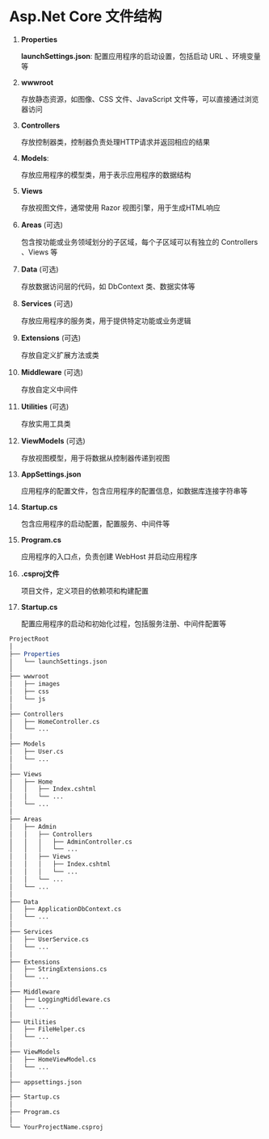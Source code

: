 # Asp.Net Core 文件结构

1. **Properties**

   **launchSettings.json**: 配置应用程序的启动设置，包括启动 URL 、环境变量等

2. **wwwroot**

   存放静态资源，如图像、CSS 文件、JavaScript 文件等，可以直接通过浏览器访问

3. **Controllers**

   存放控制器类，控制器负责处理HTTP请求并返回相应的结果

4. **Models**:

   存放应用程序的模型类，用于表示应用程序的数据结构

5. **Views**

   存放视图文件，通常使用 Razor 视图引擎，用于生成HTML响应

6. **Areas** (可选)

   包含按功能或业务领域划分的子区域，每个子区域可以有独立的 Controllers 、Views 等

7. **Data** (可选)

   存放数据访问层的代码，如 DbContext 类、数据实体等

8. **Services** (可选)

   存放应用程序的服务类，用于提供特定功能或业务逻辑

9. **Extensions** (可选)

   存放自定义扩展方法或类

10. **Middleware** (可选)

    存放自定义中间件

11. **Utilities** (可选)

    存放实用工具类

12. **ViewModels** (可选)

    存放视图模型，用于将数据从控制器传递到视图

13. **AppSettings.json**

    应用程序的配置文件，包含应用程序的配置信息，如数据库连接字符串等

14. **Startup.cs**

    包含应用程序的启动配置，配置服务、中间件等

15. **Program.cs**

    应用程序的入口点，负责创建 WebHost 并启动应用程序

16. **.csproj文件**

    项目文件，定义项目的依赖项和构建配置

17. **Startup.cs**

    配置应用程序的启动和初始化过程，包括服务注册、中间件配置等

    

```mathematica
ProjectRoot
│
├── Properties
│   └── launchSettings.json
│
├── wwwroot
│   ├── images
│   ├── css
│   └── js
│
├── Controllers
│   ├── HomeController.cs
│   └── ...
│
├── Models
│   ├── User.cs
│   └── ...
│
├── Views
│   ├── Home
│   │   ├── Index.cshtml
│   │   └── ...
│   └── ...
│
├── Areas
│   ├── Admin
│   │   ├── Controllers
│   │   │   ├── AdminController.cs
│   │   │   └── ...
│   │   ├── Views
│   │   │   ├── Index.cshtml
│   │   │   └── ...
│   │   └── ...
│   └── ...
│
├── Data
│   ├── ApplicationDbContext.cs
│   └── ...
│
├── Services
│   ├── UserService.cs
│   └── ...
│
├── Extensions
│   ├── StringExtensions.cs
│   └── ...
│
├── Middleware
│   ├── LoggingMiddleware.cs
│   └── ...
│
├── Utilities
│   ├── FileHelper.cs
│   └── ...
│
├── ViewModels
│   ├── HomeViewModel.cs
│   └── ...
│
├── appsettings.json
│
├── Startup.cs
│
├── Program.cs
│
└── YourProjectName.csproj

```

